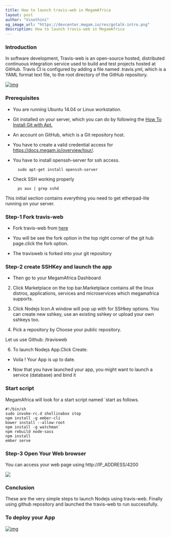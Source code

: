 ```yaml
---
title: How to launch travis-web in MegamAfrica
layout: post
author: "Vinothini"
og_image_url: "https://devcenter.megam.io/res/gotalk-intro.png"
description: How to launch travis-web in MegamAfrica
---
```

### Introduction
In software development, Travis-web is an open-source hosted, distributed continuous integration service used to build and test projects hosted at GitHub. Travis CI is configured by adding a file named .travis.yml, which is a YAML format text file, to the root directory of the GitHub repository.

[![img](/content/images/2016/05/DEPLOY-TO-MEGAM-AFRICA-BIG1-4.png)](https://docs.megam.io/overview/tour/)


### Prerequisites

* You are running Ubuntu 14.04 or Linux workstation.

* Git installed on your server, which you can do by following the [How To Install Git with Apt.](https://www.digitalocean.com/community/tutorials/how-to-install-git-on-ubuntu-14-04)

* An account on GitHub, which is a Git repository host.

* You have to create a valid credential access for https://docs.megam.io/overview/tour/.

* You have to install openssh-server for ssh access.

		sudo apt-get install openssh-server

* Check SSH working properly

		ps aux | grep sshd
This initial section contains everything you need to get etherpad-lite running on your server.

### Step-1 Fork travis-web
* Fork travis-web
from [here](https://github.com/verticeapps/node_travisweb.git)

* You will be see the fork option in the top right corner of the git hub page.click the fork option.

* The travisweb is forked into your git repository

### Step-2 create SSHKey and launch the app
* Then go to your MegamAfrica Dashboard

2. Click Marketplace on the top bar.Marketplace contains all the linux distros, applications, services and microservices which megamafrica supports.

3. Click Nodejs Icon.A window will pop up with for SSHkey options. You can create new sshkey, use an existing sshkey or upload your own sshkeys too.

5. Pick a repository by Choose your public repository.

  Let us use Github: <mygithubid>/travisweb

6.	To launch Nodejs App.Click Create.

* Voila ! Your App is up to date.

* Now that you have launched your app, you might want to launch a service (database) and bind it

### Start script
MegamAfrica will look for a start script named `start as follows.

	#!/bin/sh
 	sudo invoke-rc.d shellinabox stop
    npm install -g ember-cli
 	bower install --allow-root
 	npm install -g watchman`
 	npm rebuild node-sass
 	npm install
 	ember serve


### **Step-3 Open Your Web browser**
You can access your web page using http://IP_ADDRESS/4200

![](/content/images/2016/05/Screenshot-from-2016-05-27-15-16-35.png)








### Conclusion

These are the very simple steps to launch Nodejs using travis-web. Finally using github repository and launched the travis-web to run successfully.

### To deploy your App
[![img](/content/images/2016/05/DEPLOY-TO-MEGAM-AFRICA-BIG1-4.png)](https://docs.megam.io/overview/tour/)
